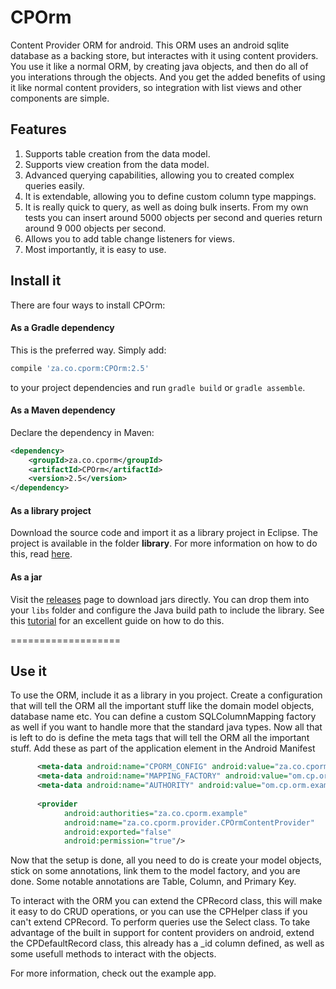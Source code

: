 # CPOrm
Content Provider ORM for android.  This ORM uses an android sqlite database as a backing store, but interactes with it using  content providers.  You use it like a normal ORM, by creating java objects, and then do all of you interations through the objects. And you get the added benefits of using it like normal content providers, so integration with list views and other components are simple.

## Features
1. Supports table creation from the data model.
2. Supports view creation from the data model.
3. Advanced querying capabilities, allowing you to created complex queries easily.
4. It is extendable, allowing you to define custom column type mappings.
5. It is really quick to query, as well as doing bulk inserts. From my own tests you can insert around 5000 objects per second and queries return around 9 000 objects per second.
6. Allows you to add table change listeners for views.
7. Most importantly, it is easy to use.

## Install it

There are four ways to install CPOrm:

#### As a Gradle dependency

This is the preferred way. Simply add:

```groovy
compile 'za.co.cporm:CPOrm:2.5'
```

to your project dependencies and run `gradle build` or `gradle assemble`.

#### As a Maven dependency

Declare the dependency in Maven:

```xml
<dependency>
    <groupId>za.co.cporm</groupId>
    <artifactId>CPOrm</artifactId>
    <version>2.5</version>
</dependency>
```

#### As a library project

Download the source code and import it as a library project in Eclipse. The project is available in the folder **library**. For more information on how to do this, read [here](http://developer.android.com/tools/projects/index.html#LibraryProjects).

#### As a jar

Visit the [releases](https://github.com/Wackymax/CPOrm/releases) page to download jars directly. You can drop them into your `libs` folder and configure the Java build path to include the library. See this [tutorial](http://www.vogella.com/tutorials/AndroidLibraryProjects/article.html) for an excellent guide on how to do this.

===================

## Use it
To use the ORM, include it as a library in you project. Create a configuration that will tell the ORM all the important stuff like the domain model objects, database name etc. You can define a custom SQLColumnMapping factory as well if you want to handle more that the standard java types. Now all that is left to do is define the meta tags that will tell the ORM all the important stuff. Add these as part of the application element in the Android Manifest

```xml
      <meta-data android:name="CPORM_CONFIG" android:value="za.co.cporm.example.model.MyCPOrmConfiguration" />
      <meta-data android:name="MAPPING_FACTORY" android:value="om.cp.orm.example.MyMappingFactory" /><!-- This is optional-->
      <meta-data android:name="AUTHORITY" android:value="om.cp.orm.example" /> <!-- Should match provider-->
      
      <provider
            android:authorities="za.co.cporm.example"
            android:name="za.co.cporm.provider.CPOrmContentProvider"
            android:exported="false"
            android:permission="true"/>
```
Now that the setup is done, all you need to do is create your model objects, stick on some annotations, link them to the model factory, and you are done.  Some notable annotations are Table, Column, and Primary Key.

To interact with the ORM you can extend the CPRecord class, this will make it easy to do CRUD operations, or you can use the CPHelper class if you can't extend CPRecord. To perform queries use the Select class.  To take advantage of the built in support for content providers on android, extend the CPDefaultRecord class, this already has a _id column defined, as well as some usefull methods to interact with the objects.

For more information, check out the example app.
